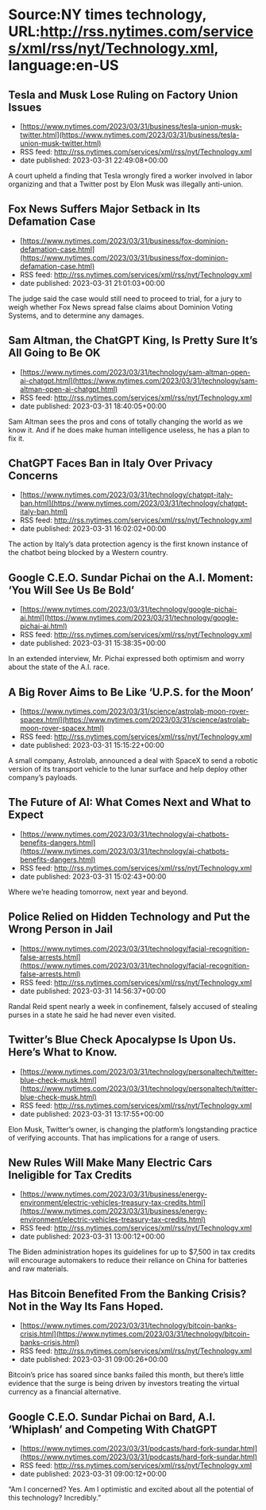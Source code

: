 # Source:NY times technology, URL:http://rss.nytimes.com/services/xml/rss/nyt/Technology.xml, language:en-US

## Tesla and Musk Lose Ruling on Factory Union Issues
 - [https://www.nytimes.com/2023/03/31/business/tesla-union-musk-twitter.html](https://www.nytimes.com/2023/03/31/business/tesla-union-musk-twitter.html)
 - RSS feed: http://rss.nytimes.com/services/xml/rss/nyt/Technology.xml
 - date published: 2023-03-31 22:49:08+00:00

A court upheld a finding that Tesla wrongly fired a worker involved in labor organizing and that a Twitter post by Elon Musk was illegally anti-union.

## Fox News Suffers Major Setback in Its Defamation Case
 - [https://www.nytimes.com/2023/03/31/business/fox-dominion-defamation-case.html](https://www.nytimes.com/2023/03/31/business/fox-dominion-defamation-case.html)
 - RSS feed: http://rss.nytimes.com/services/xml/rss/nyt/Technology.xml
 - date published: 2023-03-31 21:01:03+00:00

The judge said the case would still need to proceed to trial, for a jury to weigh whether Fox News spread false claims about Dominion Voting Systems, and to determine any damages.

## Sam Altman, the ChatGPT King, Is Pretty Sure It’s All Going to Be OK
 - [https://www.nytimes.com/2023/03/31/technology/sam-altman-open-ai-chatgpt.html](https://www.nytimes.com/2023/03/31/technology/sam-altman-open-ai-chatgpt.html)
 - RSS feed: http://rss.nytimes.com/services/xml/rss/nyt/Technology.xml
 - date published: 2023-03-31 18:40:05+00:00

Sam Altman sees the pros and cons of totally changing the world as we know it. And if he does make human intelligence useless, he has a plan to fix it.

## ChatGPT Faces Ban in Italy Over Privacy Concerns
 - [https://www.nytimes.com/2023/03/31/technology/chatgpt-italy-ban.html](https://www.nytimes.com/2023/03/31/technology/chatgpt-italy-ban.html)
 - RSS feed: http://rss.nytimes.com/services/xml/rss/nyt/Technology.xml
 - date published: 2023-03-31 16:02:02+00:00

The action by Italy’s data protection agency is the first known instance of the chatbot being blocked by a Western country.

## Google C.E.O. Sundar Pichai on the A.I. Moment: ‘You Will See Us Be Bold’
 - [https://www.nytimes.com/2023/03/31/technology/google-pichai-ai.html](https://www.nytimes.com/2023/03/31/technology/google-pichai-ai.html)
 - RSS feed: http://rss.nytimes.com/services/xml/rss/nyt/Technology.xml
 - date published: 2023-03-31 15:38:35+00:00

In an extended interview, Mr. Pichai expressed both optimism and worry about the state of the A.I. race.

## A Big Rover Aims to Be Like ‘U.P.S. for the Moon’
 - [https://www.nytimes.com/2023/03/31/science/astrolab-moon-rover-spacex.html](https://www.nytimes.com/2023/03/31/science/astrolab-moon-rover-spacex.html)
 - RSS feed: http://rss.nytimes.com/services/xml/rss/nyt/Technology.xml
 - date published: 2023-03-31 15:15:22+00:00

A small company, Astrolab, announced a deal with SpaceX to send a robotic version of its transport vehicle to the lunar surface and help deploy other company’s payloads.

## The Future of AI: What Comes Next and What to Expect
 - [https://www.nytimes.com/2023/03/31/technology/ai-chatbots-benefits-dangers.html](https://www.nytimes.com/2023/03/31/technology/ai-chatbots-benefits-dangers.html)
 - RSS feed: http://rss.nytimes.com/services/xml/rss/nyt/Technology.xml
 - date published: 2023-03-31 15:02:43+00:00

Where we’re heading tomorrow, next year and beyond.

## Police Relied on Hidden Technology and Put the Wrong Person in Jail
 - [https://www.nytimes.com/2023/03/31/technology/facial-recognition-false-arrests.html](https://www.nytimes.com/2023/03/31/technology/facial-recognition-false-arrests.html)
 - RSS feed: http://rss.nytimes.com/services/xml/rss/nyt/Technology.xml
 - date published: 2023-03-31 14:56:37+00:00

Randal Reid spent nearly a week in confinement, falsely accused of stealing purses in a state he said he had never even visited.

## Twitter’s Blue Check Apocalypse Is Upon Us. Here’s What to Know.
 - [https://www.nytimes.com/2023/03/31/technology/personaltech/twitter-blue-check-musk.html](https://www.nytimes.com/2023/03/31/technology/personaltech/twitter-blue-check-musk.html)
 - RSS feed: http://rss.nytimes.com/services/xml/rss/nyt/Technology.xml
 - date published: 2023-03-31 13:17:55+00:00

Elon Musk, Twitter’s owner, is changing the platform’s longstanding practice of verifying accounts. That has implications for a range of users.

## New Rules Will Make Many Electric Cars Ineligible for Tax Credits
 - [https://www.nytimes.com/2023/03/31/business/energy-environment/electric-vehicles-treasury-tax-credits.html](https://www.nytimes.com/2023/03/31/business/energy-environment/electric-vehicles-treasury-tax-credits.html)
 - RSS feed: http://rss.nytimes.com/services/xml/rss/nyt/Technology.xml
 - date published: 2023-03-31 13:00:12+00:00

The Biden administration hopes its guidelines for up to $7,500 in tax credits will encourage automakers to reduce their reliance on China for batteries and raw materials.

## Has Bitcoin Benefited From the Banking Crisis? Not in the Way Its Fans Hoped.
 - [https://www.nytimes.com/2023/03/31/technology/bitcoin-banks-crisis.html](https://www.nytimes.com/2023/03/31/technology/bitcoin-banks-crisis.html)
 - RSS feed: http://rss.nytimes.com/services/xml/rss/nyt/Technology.xml
 - date published: 2023-03-31 09:00:26+00:00

Bitcoin’s price has soared since banks failed this month, but there’s little evidence that the surge is being driven by investors treating the virtual currency as a financial alternative.

## Google C.E.O. Sundar Pichai on Bard, A.I. ‘Whiplash’ and Competing With ChatGPT
 - [https://www.nytimes.com/2023/03/31/podcasts/hard-fork-sundar.html](https://www.nytimes.com/2023/03/31/podcasts/hard-fork-sundar.html)
 - RSS feed: http://rss.nytimes.com/services/xml/rss/nyt/Technology.xml
 - date published: 2023-03-31 09:00:12+00:00

“Am I concerned? Yes. Am I optimistic and excited about all the potential of this technology? Incredibly.”

